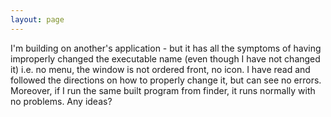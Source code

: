 ```yaml
---
layout: page
---
```


I'm building on another's application - but it has all the symptoms of having improperly changed the executable name (even though I have not changed it) i.e. no menu, the window is not ordered front, no icon. I have read and followed the directions on how to properly change it, but can see no errors. Moreover, if I run the same built program from finder, it runs normally with no problems. Any ideas?
